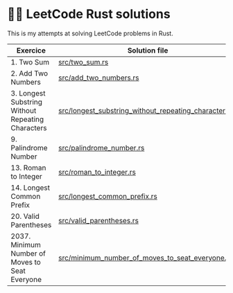 # 👨‍🎓 LeetCode Rust solutions
This is my attempts at solving LeetCode problems in Rust.

|Exercice|Solution file|Runtime|Memory|
|---|---|---|---|
|1. Two Sum|[src/two_sum.rs](src/two_sum.rs)|0 ms|2.5 MB|
|2. Add Two Numbers|[src/add_two_numbers.rs](src/two_sum.rs)|7 ms|2.2 MB|
|3. Longest Substring Without Repeating Characters|[src/longest_substring_without_repeating_characters.rs](src/longest_substring_without_repeating_characters.rs)|1132 ms|2.1 MB|
|9. Palindrome Number|[src/palindrome_number.rs](src/palindrome_number.rs)|8 ms|2 MB|
|13. Roman to Integer|[src/roman_to_integer.rs](src/roman_to_integer.rs)|7 ms|2.1 MB|
|14. Longest Common Prefix|[src/longest_common_prefix.rs](src/longest_common_prefix.rs)|0 ms|2.1 MB|
|20. Valid Parentheses|[src/valid_parentheses.rs](src/valid_parentheses.rs)|0 ms|2 MB|
|2037. Minimum Number of Moves to Seat Everyone|[src/minimum_number_of_moves_to_seat_everyone.rs](src/minimum_number_of_moves_to_seat_everyone.rs)|4 ms|2.2 MB|